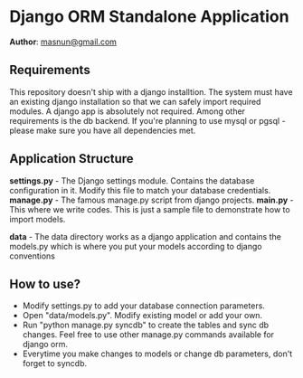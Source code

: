 Django ORM Standalone Application
=================================

__Author__: masnun@gmail.com


Requirements
------------
This repository doesn't ship with a django installtion. The system must have an existing django installation so that we can safely import required modules. A django app is absolutely not required. Among other requirements is the db backend. If you're planning to use mysql or pgsql - please make sure you have all dependencies met. 


Application Structure
----------------------
__settings.py__ - The Django settings module. Contains the database configuration in it. Modify this file to match your database credentials.
__manage.py__ - The famous manage.py script from django projects. 
__main.py__ - This where we write codes. This is just a sample file to demonstrate how to import models. 

__data__ - The data directory works as a django application and contains the models.py which is where you put your models according to django conventions


How to use?
-----------
+ Modify settings.py to add your database connection parameters.
+ Open "data/models.py". Modify existing model or add your own.
+ Run "python manage.py syncdb" to create the tables and sync db changes. Feel free to use other manage.py commands available for django orm.
+ Everytime you make changes to models or change db parameters, don't forget to syncdb. 

